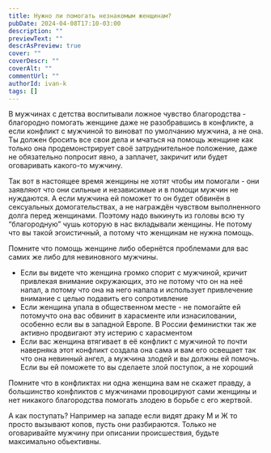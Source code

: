 ```yaml
---
title: Нужно ли помогать незнакомым женщинам?
pubDate: 2024-04-08T17:10-03:00
description: ""
previewText: ""
descrAsPreview: true
cover: ""
coverDescr: ""
coverAlt: ""
commentUrl: ""
authorId: ivan-k
tags: []
---
```

В мужчинах с детства воспитывали ложное чувство благородства - благородно помогать женщине даже не разобравшись в конфликте, а если конфликт с мужчиной то виноват по умолчанию мужчина, а не она. Ты должен бросить все свои дела и мчаться на помощь женщине как только она продемонстрирует своё затруднительное положение, даже не обязательно попросит явно, а заплачет, закричит или будет оговаривать какого-то мужчину.

Так вот в настоящее время женщины не хотят чтобы им помогали - они заявляют что они сильные и независимые и в помощи мужчин не нуждаются. А если мужчина ей поможет то он будет обвинён в сексуальных домогательствах, а не награждён чувством выполненного долга перед женщинами. Поэтому надо выкинуть из головы всю ту “благородную” чушь которую в нас вкладывали женщины. Не потому что вы такой эгоистичный, а потому что женщинам не нужна помощь.

Помните что помощь женщине либо обернётся проблемами для вас самих же либо для невиновного мужчины.

- Если вы видете что женщина громко спорит с мужчиной, кричит привлекая внимание окружающих, это не потому что он на неё напал, а потому что она на него напала и использует привлечение внимание с целью подавить его сопротивление
- Если женщина упала в общественном месте - не помогайте ей потомучто она вас обвинит в харасменте или изнасиловании, особенно если вы в западной Европе. В России феминистки так же активно продвигают эту истерию с харасментом
- Если вас женщина втягивает в её конфликт с мужчиной то почти наверняка этот конфликт создала она сама и вам его освещает так что она невинный ангел, а мужчина злодей и вы должны ей помочь. Если вы ей поможете то вы сделаете злой поступок, а не хороший

Помните что в конфликтах ни одна женщина вам не скажет правду, а большинство конфликтов с мужчинами провоцируют сами женщины и нет никакого благородства помогать злодею в борьбе с его жертвой.

А как поступать? Например на западе если видят драку М и Ж то просто вызывают копов, пусть они разбираются. Только не оговаривайте мужчину при описании происшествия, будьте максимально обьективны.
